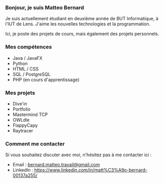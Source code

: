 
### Bonjour, je suis Matteo Bernard

Je suis actuellement étudiant en deuxième année de BUT Informatique, à l'IUT de Lens.
J'aime les nouvelles technologies et la programmation.

Ici, je poste des projets de cours, mais également des projets personnels.

### Mes compétences

- Java / JavaFX
- Python
- HTML / CSS
- SQL / PostgreSQL
- PHP (en cours d'apprentissage)

### Mes projets

- Dive'in
- Portfolio
- Mastermind TCP
- OWLdle
- FlappyCapy
- Raytracer

### Comment me contacter

Si vous souhaitez discuter avec moi, n'hésitez pas à me contacter ici :

- Email : bernard.matteo.travail@gmail.com
- LinkedIn : https://www.linkedin.com/in/matt%C3%A9o-bernard-00137a255/

